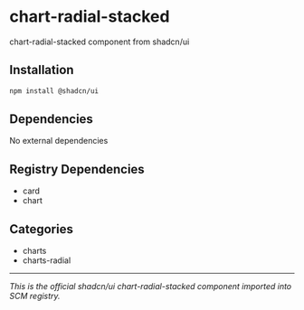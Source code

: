 # chart-radial-stacked

chart-radial-stacked component from shadcn/ui

## Installation

```bash
npm install @shadcn/ui
```

## Dependencies

No external dependencies

## Registry Dependencies

- card
- chart

## Categories

- charts
- charts-radial

---

*This is the official shadcn/ui chart-radial-stacked component imported into SCM registry.*
